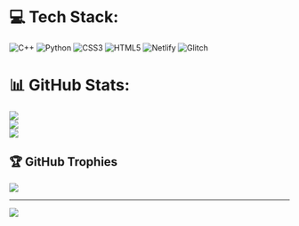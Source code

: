 
# 💻 Tech Stack:
![C++](https://img.shields.io/badge/c++-%2300599C.svg?style=for-the-badge&logo=c%2B%2B&logoColor=white) ![Python](https://img.shields.io/badge/python-3670A0?style=for-the-badge&logo=python&logoColor=ffdd54) ![CSS3](https://img.shields.io/badge/css3-%231572B6.svg?style=for-the-badge&logo=css3&logoColor=white) ![HTML5](https://img.shields.io/badge/html5-%23E34F26.svg?style=for-the-badge&logo=html5&logoColor=white) ![Netlify](https://img.shields.io/badge/netlify-%23000000.svg?style=for-the-badge&logo=netlify&logoColor=#00C7B7) ![Glitch](https://img.shields.io/badge/glitch-%233333FF.svg?style=for-the-badge&logo=glitch&logoColor=white)
# 📊 GitHub Stats:
![](https://github-readme-stats.vercel.app/api?username=k0gasa&theme=radical&hide_border=true&include_all_commits=false&count_private=true)<br/>
![](https://github-readme-streak-stats.herokuapp.com/?user=k0gasa&theme=radical&hide_border=true)<br/>
![](https://github-readme-stats.vercel.app/api/top-langs/?username=k0gasa&theme=radical&hide_border=true&include_all_commits=false&count_private=true&layout=compact)

## 🏆 GitHub Trophies
![](https://github-profile-trophy.vercel.app/?username=k0gasa&theme=darkhub&no-frame=true&no-bg=false&margin-w=4)

---
[![](https://visitcount.itsvg.in/api?id=k0gasa&icon=2&color=11)](https://visitcount.itsvg.in)
